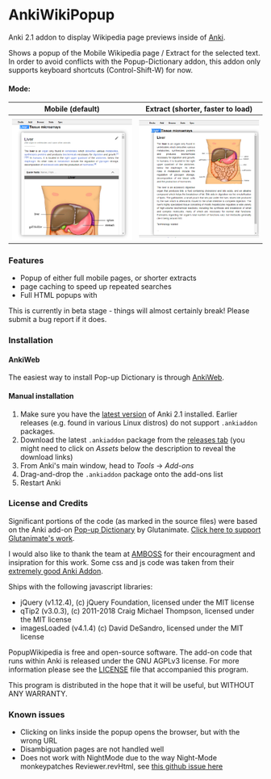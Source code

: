 # AnkiWikiPopup
Anki 2.1 addon to display Wikipedia page previews inside of [Anki](https://apps.ankiweb.net/).



Shows a popup of the Mobile Wikipedia page / Extract for the selected text. In order to avoid conflicts with the Popup-Dictionary addon, this addon only supports keyboard shortcuts (Control-Shift-W) for now. 


#### Mode:
| Mobile (default)             |  Extract (shorter, faster to load) |
:-------------------------:|:-------------------------:
![docs/content_extract.png](docs/content_mobile.png)  |  ![docs/content_extract.png](docs/content_extract.png)

### Features

- Popup of either full mobile pages, or shorter extracts
- page caching to speed up repeated searches
- Full HTML popups with 

This is currently in beta stage - things will almost certainly break! Please submit a bug report if it does.

### Installation

#### AnkiWeb

The easiest way to install Pop-up Dictionary is through [AnkiWeb](https://ankiweb.net/shared/info/395343016).

#### Manual installation

1. Make sure you have the [latest version](https://apps.ankiweb.net/#download) of Anki 2.1 installed. Earlier releases (e.g. found in various Linux distros) do not support `.ankiaddon` packages.
2. Download the latest `.ankiaddon` package from the [releases tab](https://github.com/cfculhane/AnkiPopupWikipedia/releases) (you might need to click on *Assets* below the description to reveal the download links)
3. From Anki's main window, head to *Tools* → *Add-ons*
4. Drag-and-drop the `.ankiaddon` package onto the add-ons list
5. Restart Anki

### License and Credits

Significant portions of the code (as marked in the source files)
 were based on the Anki add-on [Pop-up Dictionary](https://github.com/glutanimate/popup-dictionary/) by Glutanimate. [Click here to support Glutanimate's work](https://glutanimate.com/support-my-work/).

I would also like to thank the team at [AMBOSS](https://www.amboss.com/) for their encouragment and insipration for this work. Some css and js code was taken from their [extremely good Anki Addon](https://www.amboss.com/us/anki-amboss?hp=header).


Ships with the following javascript libraries:
- jQuery (v1.12.4), (c) jQuery Foundation, licensed under the MIT license
- qTip2 (v3.0.3), (c) 2011-2018 Craig Michael Thompson, licensed under the MIT license
- imagesLoaded (v4.1.4) (c) David DeSandro, licensed under the MIT license

PopupWikipedia is free and open-source software. The add-on code that runs within Anki is released under the GNU AGPLv3 license. For more information please see the [LICENSE](https://github.com/cfculhane/AnkiPopupWikipedia/blob/master/LICENSE) file that accompanied this program.

This program is distributed in the hope that it will be useful, but WITHOUT ANY WARRANTY.


### Known issues

- Clicking on links inside the popup opens the browser, but with the wrong URL
- Disambiguation pages are not handled well
- Does not work with NightMode due to the way Night-Mode monkeypatches Reviewer.revHtml, see [this github issue here](https://github.com/krassowski/Anki-Night-Mode/issues/53)
